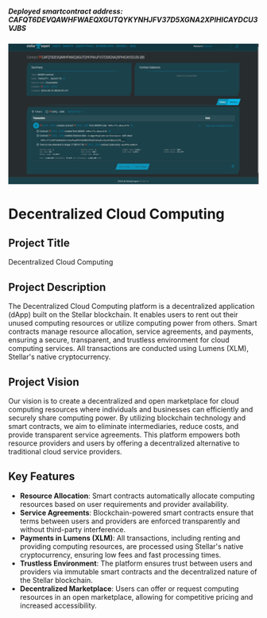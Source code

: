 ##### Deployed smartcontract address: CAFQT6DEVQAWHFWAEQXGUTQYKYNHJFV37D5XGNA2XPIHICAYDCU3VJBS
![alt text](image.png)

# Decentralized Cloud Computing

## Project Title
Decentralized Cloud Computing

## Project Description
The Decentralized Cloud Computing platform is a decentralized application (dApp) built on the Stellar blockchain. It enables users to rent out their unused computing resources or utilize computing power from others. Smart contracts manage resource allocation, service agreements, and payments, ensuring a secure, transparent, and trustless environment for cloud computing services. All transactions are conducted using Lumens (XLM), Stellar's native cryptocurrency.

## Project Vision
Our vision is to create a decentralized and open marketplace for cloud computing resources where individuals and businesses can efficiently and securely share computing power. By utilizing blockchain technology and smart contracts, we aim to eliminate intermediaries, reduce costs, and provide transparent service agreements. This platform empowers both resource providers and users by offering a decentralized alternative to traditional cloud service providers.

## Key Features
- **Resource Allocation**: Smart contracts automatically allocate computing resources based on user requirements and provider availability.
- **Service Agreements**: Blockchain-powered smart contracts ensure that terms between users and providers are enforced transparently and without third-party interference.
- **Payments in Lumens (XLM)**: All transactions, including renting and providing computing resources, are processed using Stellar's native cryptocurrency, ensuring low fees and fast processing times.
- **Trustless Environment**: The platform ensures trust between users and providers via immutable smart contracts and the decentralized nature of the Stellar blockchain.
- **Decentralized Marketplace**: Users can offer or request computing resources in an open marketplace, allowing for competitive pricing and increased accessibility.

